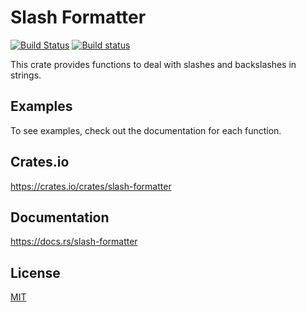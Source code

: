 Slash Formatter
====================

[![Build Status](https://travis-ci.org/magiclen/slash-formatter.svg?branch=master)](https://travis-ci.org/magiclen/slash-formatter)
[![Build status](https://ci.appveyor.com/api/projects/status/is53abe5djjlqpnt/branch/master?svg=true)](https://ci.appveyor.com/project/magiclen/slash-formatter/branch/master)


This crate provides functions to deal with slashes and backslashes in strings.

## Examples

To see examples, check out the documentation for each function.

## Crates.io

https://crates.io/crates/slash-formatter

## Documentation

https://docs.rs/slash-formatter

## License

[MIT](LICENSE)